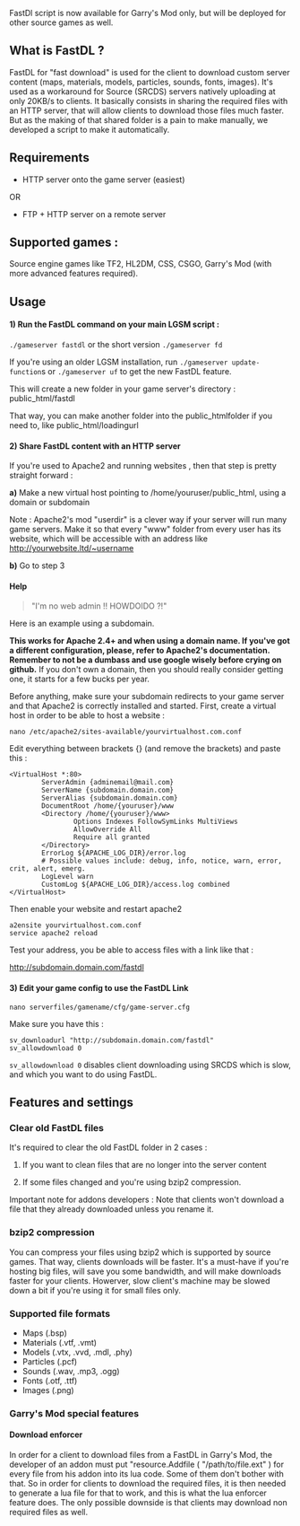 FastDl script is now available for Garry's Mod only, but will be deployed for other source games as well.


## What is FastDL ?

FastDL for "fast download" is used for the client to download custom server content (maps, materials, models, particles, sounds, fonts, images). It's used as a workaround for Source (SRCDS) servers natively uploading at only 20KB/s to clients. It basically consists in sharing the required files with an HTTP server, that will allow clients to download those files much faster. But as the making of that shared folder is a pain to make manually, we developed a script to make it automatically.

## Requirements

* HTTP server onto the game server (easiest)

OR 

* FTP + HTTP server on a remote server


## Supported games : 

Source engine games like TF2, HL2DM, CSS, CSGO, Garry's Mod (with more advanced features required).

## Usage

#### 1) Run the FastDL command on your main LGSM script : 

`./gameserver fastdl` or the short version `./gameserver fd`

If you're using an older LGSM installation, run `./gameserver update-function`s or `./gameserver uf` to get the new FastDL feature.

This will create a new folder in your game server's directory : public_html/fastdl

That way, you can make another folder into the public_htmlfolder if you need to, like public_html/loadingurl

#### 2) Share FastDL content with an HTTP server

If you're used to Apache2 and running websites , then that step is pretty straight forward : 

**a)** Make a new virtual host pointing to /home/youruser/public_html, using a domain or subdomain

Note : Apache2's mod "userdir" is a clever way if your server will run many game servers. Make it so that every "www" folder from every user has its website, which will be accessible with an address like http://yourwebsite.ltd/~username

**b)** Go to step 3


#### Help 
> "I'm no web admin !! HOWDOIDO ?!"

Here is an example using a subdomain. 

**This works for Apache 2.4+ and when using a domain name. If you've got a different configuration, please, refer to Apache2's documentation. Remember to not be a dumbass and use google wisely before crying on github.**
If you don't own a domain, then you should really consider getting one, it starts for a few bucks per year.

Before anything, make sure your subdomain redirects to your game server and that Apache2 is correctly installed and started.
First, create a virtual host in order to be able to host a website : 

`nano /etc/apache2/sites-available/yourvirtualhost.com.conf`


Edit everything between brackets {} (and remove the brackets) and paste this : 

````
<VirtualHost *:80>
        ServerAdmin {adminemail@mail.com}
        ServerName {subdomain.domain.com}
        ServerAlias {subdomain.domain.com}
        DocumentRoot /home/{youruser}/www
        <Directory /home/{youruser}/www>
                Options Indexes FollowSymLinks MultiViews
                AllowOverride All
                Require all granted
        </Directory>
        ErrorLog ${APACHE_LOG_DIR}/error.log
        # Possible values include: debug, info, notice, warn, error, crit, alert, emerg.
        LogLevel warn
        CustomLog ${APACHE_LOG_DIR}/access.log combined
</VirtualHost>
````

Then enable your website and restart apache2

````
a2ensite yourvirtualhost.com.conf
service apache2 reload
````

Test your address, you be able to access files with a link like that : 

http://subdomain.domain.com/fastdl

#### 3) Edit your game config to use the FastDL Link

`nano serverfiles/gamename/cfg/game-server.cfg`

Make sure you have this : 

````
sv_downloadurl "http://subdomain.domain.com/fastdl"
sv_allowdownload 0
````

`sv_allowdownload 0` disables client downloading using SRCDS which is slow, and which you want to do using FastDL.



## Features and settings

### Clear old FastDL files

It's required to clear the old FastDL folder in 2 cases : 

1) If you want to clean files that are no longer into the server content

2) If some files changed and you're using bzip2 compression.

Important note for addons developers : Note that clients won't download a file that they already downloaded unless you rename it.

### bzip2 compression

You can compress your files using bzip2 which is supported by source games. That way, clients downloads will be faster. It's a must-have if you're hosting big files, will save you some bandwidth, and will make downloads faster for your clients. Howerver, slow client's machine may be slowed down a bit if you're using it for small files only.

### Supported file formats

* Maps (.bsp)
* Materials (.vtf, .vmt)
* Models (.vtx, .vvd, .mdl, .phy)
* Particles (.pcf)
* Sounds (.wav, .mp3, .ogg)
* Fonts (.otf, .ttf)
* Images (.png)

### Garry's Mod special features

#### Download enforcer
In order for a client to download files from a FastDL in Garry's Mod, the developer of an addon must put "resource.Addfile ( "/path/to/file.ext" ) for every file from his addon into its lua code. Some of them don't bother with that. So in order for clients to download the required files, it is then needed to generate a lua file for that to work, and this is what the lua enforcer feature does. The only possible downside is that clients may download non required files as well. 